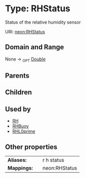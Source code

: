 
# Type: RHStatus


Status of the relative humidity sensor

URI: [neon:RHStatus](https://data.neonscience.org/RHStatus)


## Domain and Range

None ->  <sub>OPT</sub> [Double](types/Double.md)

## Parents


## Children


## Used by

 * [RH](RH.md)
 * [RHBuoy](RHBuoy.md)
 * [RHL0prime](RHL0prime.md)

## Other properties

|  |  |  |
| --- | --- | --- |
| **Aliases:** | | r h status |
| **Mappings:** | | neon:RHStatus |

